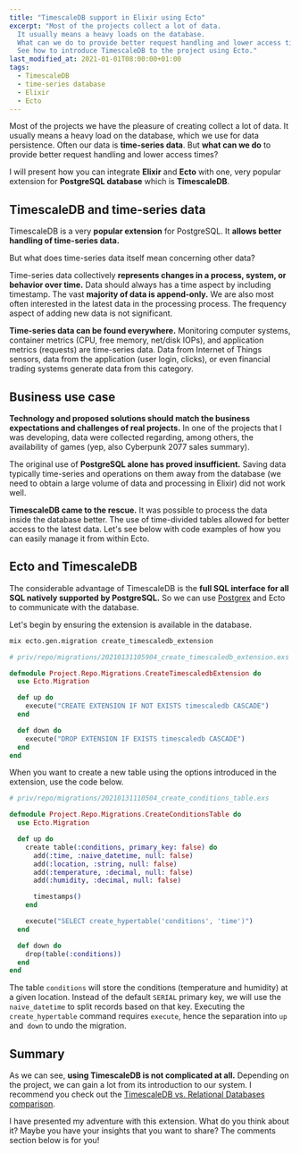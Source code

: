 ```yaml
---
title: "TimescaleDB support in Elixir using Ecto"
excerpt: "Most of the projects collect a lot of data.
  It usually means a heavy loads on the database.
  What can we do to provide better request handling and lower access times?
  See how to introduce TimescaleDB to the project using Ecto."
last_modified_at: 2021-01-01T08:00:00+01:00
tags:
  - TimescaleDB
  - time-series database
  - Elixir
  - Ecto
---
```


Most of the projects we have the pleasure of creating collect a lot of data.
It usually means a heavy load on the database, which we use for data persistence.
Often our data is **time-series data**.
But **what can we do** to provide better request handling and lower access times?

I will present how you can integrate **Elixir** and **Ecto** with one, very popular extension for **PostgreSQL database** which is **TimescaleDB**.

## TimescaleDB and time-series data

TimescaleDB is a very **popular extension** for PostgreSQL.
It **allows better handling of time-series data.**

But what does time-series data itself mean concerning other data?

Time-series data collectively **represents changes in a process, system, or behavior over time.**
Data should always has a time aspect by including timestamp.
The vast **majority of data is append-only.**
We are also most often interested in the latest data in the processing process.
The frequency aspect of adding new data is not significant.

**Time-series data can be found everywhere.**
Monitoring computer systems, container metrics (CPU, free memory, net/disk IOPs), and application metrics (requests) are time-series data.
Data from Internet of Things sensors, data from the application (user login, clicks), or even financial trading systems generate data from this category.

## Business use case

**Technology and proposed solutions should match the business expectations and challenges of real projects.**
In one of the projects that I was developing, data were collected regarding, among others, the availability of games (yep, also Cyberpunk 2077 sales summary).

The original use of **PostgreSQL alone has proved insufficient.**
Saving data typically time-series and operations on them away from the database (we need to obtain a large volume of data and processing in Elixir) did not work well.

**TimescaleDB came to the rescue.**
It was possible to process the data inside the database better.
The use of time-divided tables allowed for better access to the latest data.
Let's see below with code examples of how you can easily manage it from within Ecto.

## Ecto and TimescaleDB

The considerable advantage of TimescaleDB is the **full SQL interface for all SQL natively supported by PostgreSQL.**
So we can use [Postgrex](https://github.com/elixir-ecto/ecto#usage) and Ecto to communicate with the database.

Let's begin by ensuring the extension is available in the database.

```bash
mix ecto.gen.migration create_timescaledb_extension
```

```elixir
# priv/repo/migrations/20210131105904_create_timescaledb_extension.exs

defmodule Project.Repo.Migrations.CreateTimescaledbExtension do
  use Ecto.Migration

  def up do
    execute("CREATE EXTENSION IF NOT EXISTS timescaledb CASCADE")
  end

  def down do
    execute("DROP EXTENSION IF EXISTS timescaledb CASCADE")
  end
end
```

When you want to create a new table using the options introduced in the extension, use the code below.

```elixir
# priv/repo/migrations/20210131110504_create_conditions_table.exs

defmodule Project.Repo.Migrations.CreateConditionsTable do
  use Ecto.Migration

  def up do
    create table(:conditions, primary_key: false) do
      add(:time, :naive_datetime, null: false)
      add(:location, :string, null: false)
      add(:temperature, :decimal, null: false)
      add(:humidity, :decimal, null: false)

      timestamps()
    end

    execute("SELECT create_hypertable('conditions', 'time')")
  end

  def down do
    drop(table(:conditions))
  end
end
```

The table `conditions` will store the conditions (temperature and humidity) at a given location.
Instead of the default `SERIAL` primary key, we will use the `naive_datetime` to split records based on that key.
Executing the `create_hypertable` command requires `execute`, hence the separation into `up` and` down` to undo the migration.

## Summary

As we can see, **using TimescaleDB is not complicated at all.**
Depending on the project, we can gain a lot from its introduction to our system.
I recommend you check out the [TimescaleDB vs. Relational Databases comparison](https://docs.timescale.com/latest/introduction/timescaledb-vs-postgres).

I have presented my adventure with this extension.
What do you think about it?
Maybe you have your insights that you want to share?
The comments section below is for you!
